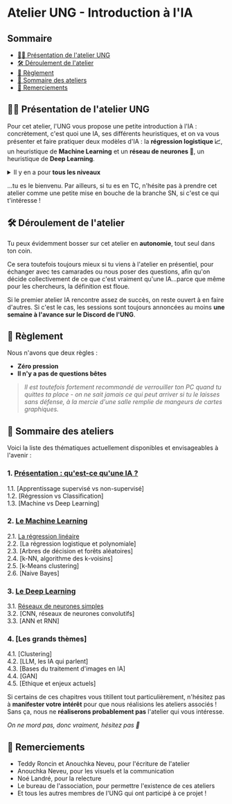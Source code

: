 # Atelier UNG - Introduction à l'IA

## Sommaire
- [👨‍🏫 Présentation de l'atelier UNG](#👨‍🏫-présentation-de-latelier-ung)
- [🛠️ Déroulement de l'atelier](#🛠️-déroulement-de-latelier)
- [📜 Règlement](#📜-règlement)
- [📑 Sommaire des ateliers](#📑-sommaire-des-ateliers)
- [👷 Remerciements](#👷-remerciements)

## 👨‍🏫 Présentation de l'atelier UNG
Pour cet atelier, l'UNG vous propose une petite introduction à l'IA : concrètement, c'est quoi une IA, ses différents heuristiques, et on va vous présenter et faire pratiquer deux modèles d'IA : la **régression logistique 📈**, un heuristique de **Machine Learning** et un **réseau de neurones 🧠**, un heuristique de **Deep Learning**.

<details><summary>Il y en a pour <b>tous les niveaux</b></summary>

- Que tout ce que tu connaisses en IA, c'est ChatGPT...
- Que tu aies déjà des connaissances sur différents modèles !
- Ou que tu disposes chez toi d'un serveur bourré de cartes graphiques qui fasse tourner tous les matins au petit-déjeuner, ton meilleur YOLOv10 flambant neuf pour détecter si c'est bien ton chat qui a renversé ta tasse de café, et vérifier chaque matin les bénéfices de ton algorithme de trading...
</details>

...tu es le bienvenu. Par ailleurs, si tu es en TC, n'hésite pas à prendre cet atelier comme une petite mise en bouche de la branche SN, si c'est ce qui t'intéresse !

## 🛠️ Déroulement de l'atelier

Tu peux évidemment bosser sur cet atelier en **autonomie**, tout seul dans ton coin.

Ce sera toutefois toujours mieux si tu viens à l'atelier en présentiel, pour échanger avec tes camarades ou nous poser des questions, afin qu'on décide collectivement de ce que c'est vraiment qu'une IA...parce que même pour les chercheurs, la définition est floue.

Si le premier atelier IA rencontre assez de succès, on reste ouvert à en faire d'autres.
Si c'est le cas, les sessions sont toujours annoncées au moins **une semaine à l'avance sur le Discord de l'UNG**.

## 📜 Règlement
Nous n'avons que deux règles :

- **Zéro pression**
- **Il n'y a pas de questions bêtes**

> *Il est toutefois fortement recommandé de verrouiller ton PC quand tu quittes ta place - on ne sait jamais ce qui peut arriver si tu le laisses sans défense, à la mercie d'une salle remplie de mangeurs de cartes graphiques.*

## 📑 Sommaire des ateliers
Voici la liste des thématiques actuellement disponibles et envisageables à l'avenir :


### 1. [Présentation : qu'est-ce qu'une IA ?]()
1.1. [Apprentissage supervisé vs non-supervisé]
<br>
1.2. [Régression vs Classification]
<br>
1.3. [Machine vs Deep Learning]

### 2. [Le Machine Learning](2_machine_learning/)
2.1. [La régression linéaire](2_machine_learning/linear_regression/linear_regression.md)
<br>
2.2. [La régression logistique et polynomiale]
<br>
2.3. [Arbres de décision et forêts aléatoires]
<br>
2.4. [k-NN, algorithme des k-voisins]
<br>
2.5. [k-Means clustering]
<br>
2.6. [Naive Bayes]

### 3. [Le Deep Learning](3_deep_learning/)
3.1. [Réseaux de neurones simples](3_deep_learning/neural_network/neural_network.md)
<br>
3.2. [CNN, réseaux de neurones convolutifs]
<br>
3.3. [ANN et RNN]

### 4. [Les grands thèmes]
4.1. [Clustering]
<br>
4.2. [LLM, les IA qui parlent]
<br>
4.3. [Bases du traitement d'images en IA]
<br>
4.4. [GAN]
<br>
4.5. [Ethique et enjeux actuels]

Si certains de ces chapitres vous titillent tout particulièrement, n'hésitez pas à **manifester votre intérêt** pour que nous réalisions les ateliers associés ! Sans ça, nous ne **réaliserons probablement pas** l'atelier qui vous intéresse.

*On ne mord pas, donc vraiment, hésitez pas 🥰*


## 👷 Remerciements
* Teddy Roncin et Anouchka Neveu, pour l'écriture de l'atelier
* Anouchka Neveu, pour les visuels et la communication
* Noé Landré, pour la relecture
* Le bureau de l'association, pour permettre l'existence de ces ateliers
* Et tous les autres membres de l'UNG qui ont participé à ce projet !